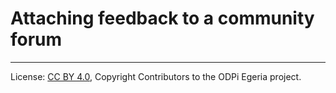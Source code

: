 <!-- SPDX-License-Identifier: CC-BY-4.0 -->
<!-- Copyright Contributors to the ODPi Egeria project. -->

# Attaching feedback to a community forum




----
License: [CC BY 4.0](https://creativecommons.org/licenses/by/4.0/),
Copyright Contributors to the ODPi Egeria project.